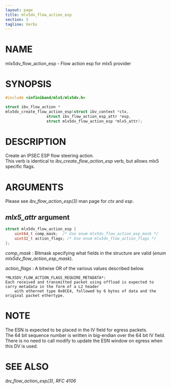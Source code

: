 ```yaml
---
layout: page
title: mlx5dv_flow_action_esp
section: 3
tagline: Verbs
---
```


# NAME

mlx5dv_flow_action_esp - Flow action esp for mlx5 provider

# SYNOPSIS

```c
#include <infiniband/mlx5/mlx5dv.h>

struct ibv_flow_action *
mlx5dv_create_flow_action_esp(struct ibv_context *ctx,
			      struct ibv_flow_action_esp_attr *esp,
			      struct mlx5dv_flow_action_esp *mlx5_attr);
```

# DESCRIPTION

Create an IPSEC ESP flow steering action.  
This verb is identical to *ibv_create_flow_action_esp* verb, but allows mlx5 specific flags.

# ARGUMENTS

Please see *ibv_flow_action_esp(3)* man page for *ctx* and *esp*.

## *mlx5_attr* argument

```c
struct mlx5dv_flow_action_esp {
	uint64_t comp_mask;  /* Use enum mlx5dv_flow_action_esp_mask */
	uint32_t action_flags; /* Use enum mlx5dv_flow_action_flags */
};
```

*comp_mask*
:	Bitmask specifying what fields in the structure are valid (*enum mlx5dv_flow_action_esp_mask*).

*action_flags*
:	A bitwise OR of the various values described below.

	*MLX5DV_FLOW_ACTION_FLAGS_REQUIRE_METADATA*:  
	Each received and transmitted packet using offload is expected to carry metadata in the form of a L2 header  
        with ethernet type 0x8CE4, followed by 6 bytes of data and the original packet ethertype.

# NOTE

The ESN is expected to be placed in the IV field for egress packets.  
The 64 bit sequence number is written in big-endian over the 64 bit IV field.  
There is no need to call modify to update the ESN window on egress when this DV is used.

# SEE ALSO

*ibv_flow_action_esp(3)*,  *RFC 4106*

